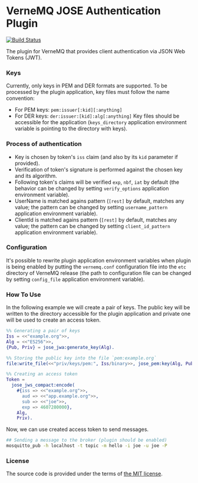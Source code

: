 # VerneMQ JOSE Authentication Plugin

[![Build Status][travis-img]][travis]

The plugin for VerneMQ that provides client authentication via JSON Web Tokens (JWT).



### Keys

Currently, only keys in PEM and DER formats are supported.
To be processed by the plugin application, key files must follow the name convention:
- For PEM keys: `pem:issuer[:kid][:anything]`
- For DER keys: `der:issuer:[kid]:alg[:anything]`
Key files should be accessible for the application
(`keys_directory` application environment variable is pointing to the directory with keys).



### Process of authentication

- Key is chosen by token's `iss` claim (and also by its `kid` parameter if provided).
- Verification of token's signature is performed against the chosen key and its algorithm.
- Following token's claims will be verified `exp`, `nbf`, `iat` by default
	(the behavior can be changed by setting `verify_options` application environment variable).
- UserName is matched agains pattern (`[rest]` by default, matches any value;
	the pattern can be changed by setting `username_pattern` application environment variable).
- ClientId is matched agains pattern (`[rest]` by default, matches any value;
	the pattern can be changed by setting `client_id_pattern` application environment variable).



### Configuration

It's possible to rewrite plugin application environment variables when plugin is being enabled
by putting the `vernemq.conf` configuration file into the `etc` directory of VerneMQ release
(the path to configuration file can be changed by setting `config_file` application environment variable).




### How To Use

In the following example we will create a pair of keys.
The public key will be written to the directory accessible for the plugin application
and private one will be used to create an access token. 

```erlang
%% Generating a pair of keys
Iss = <<"example.org">>,
Alg = <<"ES256">>,
{Pub, Priv} = jose_jwa:generate_key(Alg).

%% Storing the public key into the file `pem:example.org`
file:write_file(<<"priv/keys/pem:", Iss/binary>>, jose_pem:key(Alg, Pub)).

%% Creating an access token
Token =
  jose_jws_compact:encode(
    #{iss => <<"example.org">>,
      aud => <<"app.example.org">>,
      sub => <<"joe">>,
      exp => 4607280000},
    Alg,
    Priv).
```

Now, we can use created access token to send messages.

```bash
## Sending a message to the broker (plugin should be enabled)
mosquitto_pub -h localhost -t topic -m hello -i joe -u joe -P 
```


### License

The source code is provided under the terms of [the MIT license][license].

[license]:http://www.opensource.org/licenses/MIT
[travis]:https://travis-ci.org/manifest/vmq_joseauth?branch=master
[travis-img]:https://secure.travis-ci.org/manifest/vmq_joseauth.png

